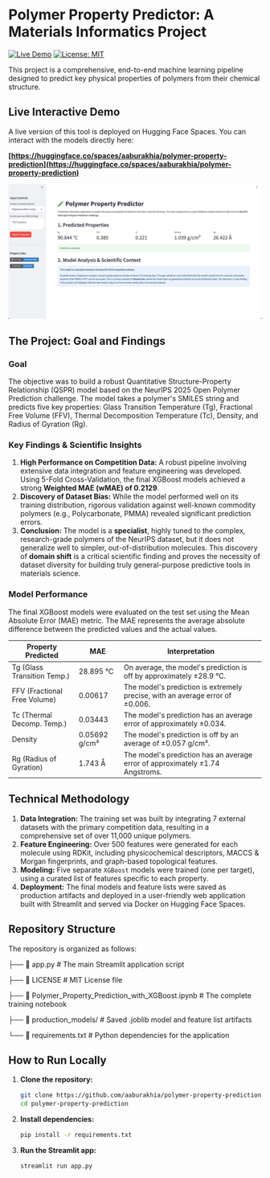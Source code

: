 # Polymer Property Predictor: A Materials Informatics Project

[![Live Demo](https://img.shields.io/badge/Live_Demo-%F0%9F%A4%97%20Hugging%20Face-blue?style=for-the-badge)](https://huggingface.co/spaces/aaburakhia/polymer-property-prediction)
[![License: MIT](https://img.shields.io/badge/License-MIT-yellow?style=for-the-badge)](https://opensource.org/licenses/MIT)

This project is a comprehensive, end-to-end machine learning pipeline designed to predict key physical properties of polymers from their chemical structure.

## Live Interactive Demo

A live version of this tool is deployed on Hugging Face Spaces. You can interact with the models directly here:

**[https://huggingface.co/spaces/aaburakhia/polymer-property-prediction](https://huggingface.co/spaces/aaburakhia/polymer-property-prediction)**


![Polymer Property Predictor App Screenshot](assets/app-screenshot.png)

## The Project: Goal and Findings

### Goal
The objective was to build a robust Quantitative Structure-Property Relationship (QSPR) model based on the NeurIPS 2025 Open Polymer Prediction challenge. The model takes a polymer's SMILES string and predicts five key properties: Glass Transition Temperature (Tg), Fractional Free Volume (FFV), Thermal Decomposition Temperature (Tc), Density, and Radius of Gyration (Rg).

### Key Findings & Scientific Insights
1.  **High Performance on Competition Data:** A robust pipeline involving extensive data integration and feature engineering was developed. Using 5-Fold Cross-Validation, the final XGBoost models achieved a strong **Weighted MAE (wMAE) of 0.2129**.
2.  **Discovery of Dataset Bias:** While the model performed well on its training distribution, rigorous validation against well-known commodity polymers (e.g., Polycarbonate, PMMA) revealed significant prediction errors.
3.  **Conclusion:** The model is a **specialist**, highly tuned to the complex, research-grade polymers of the NeurIPS dataset, but it does not generalize well to simpler, out-of-distribution molecules. This discovery of **domain shift** is a critical scientific finding and proves the necessity of dataset diversity for building truly general-purpose predictive tools in materials science.

### Model Performance

The final XGBoost models were evaluated on the test set using the Mean Absolute Error (MAE) metric. The MAE represents the average absolute difference between the predicted values and the actual values.

| Property Predicted               | MAE             | Interpretation                                                              |
| -------------------------------- | --------------- | --------------------------------------------------------------------------- |
| Tg (Glass Transition Temp.)      | 28.895 °C       | On average, the model's prediction is off by approximately ±28.9 °C.        |
| FFV (Fractional Free Volume)     | 0.00617         | The model's prediction is extremely precise, with an average error of ±0.006. |
| Tc (Thermal Decomp. Temp.)       | 0.03443         | The model's prediction has an average error of approximately ±0.034.          |
| Density                          | 0.05692 g/cm³   | The model's prediction is off by an average of ±0.057 g/cm³.              |
| Rg (Radius of Gyration)          | 1.743 Å         | The model's prediction has an average error of approximately ±1.74 Angstroms. |

## Technical Methodology

1.  **Data Integration:** The training set was built by integrating 7 external datasets with the primary competition data, resulting in a comprehensive set of over 11,000 unique polymers.
2.  **Feature Engineering:** Over 500 features were generated for each molecule using RDKit, including physicochemical descriptors, MACCS & Morgan fingerprints, and graph-based topological features.
3.  **Modeling:** Five separate `XGBoost` models were trained (one per target), using a curated list of features specific to each property.
4.  **Deployment:** The final models and feature lists were saved as production artifacts and deployed in a user-friendly web application built with Streamlit and served via Docker on Hugging Face Spaces.

## Repository Structure

The repository is organized as follows:

├── 📄 app.py # The main Streamlit application script

├── 📄 LICENSE # MIT License file

├── 📄 Polymer_Property_Prediction_with_XGBoost.ipynb # The complete training notebook

├── 📂 production_models/ # Saved .joblib model and feature list artifacts

└── 📄 requirements.txt # Python dependencies for the application

## How to Run Locally

1.  **Clone the repository:**
    ```bash
    git clone https://github.com/aaburakhia/polymer-property-prediction.git
    cd polymer-property-prediction
    ```

2.  **Install dependencies:**
    ```bash
    pip install -r requirements.txt
    ```

3.  **Run the Streamlit app:**
    ```bash
    streamlit run app.py
    ```
